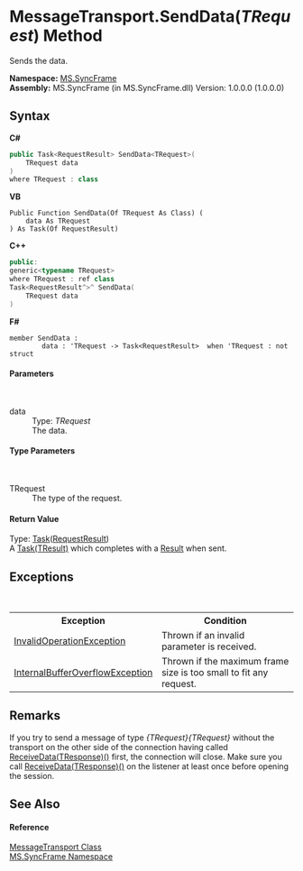 # MessageTransport.SendData(*TRequest*) Method 
 

Sends the data.

**Namespace:**&nbsp;<a href="de148c19-6fcd-6ea5-c13c-94525bd1dd5b">MS.SyncFrame</a><br />**Assembly:**&nbsp;MS.SyncFrame (in MS.SyncFrame.dll) Version: 1.0.0.0 (1.0.0.0)

## Syntax

**C#**<br />
``` C#
public Task<RequestResult> SendData<TRequest>(
	TRequest data
)
where TRequest : class

```

**VB**<br />
``` VB
Public Function SendData(Of TRequest As Class) ( 
	data As TRequest
) As Task(Of RequestResult)
```

**C++**<br />
``` C++
public:
generic<typename TRequest>
where TRequest : ref class
Task<RequestResult^>^ SendData(
	TRequest data
)
```

**F#**<br />
``` F#
member SendData : 
        data : 'TRequest -> Task<RequestResult>  when 'TRequest : not struct

```


#### Parameters
&nbsp;<dl><dt>data</dt><dd>Type: *TRequest*<br />The data.</dd></dl>

#### Type Parameters
&nbsp;<dl><dt>TRequest</dt><dd>The type of the request.</dd></dl>

#### Return Value
Type: <a href="http://msdn2.microsoft.com/en-us/library/dd321424" target="_blank">Task</a>(<a href="4b256005-b920-df6f-0771-035950c2789a">RequestResult</a>)<br />A <a href="http://msdn2.microsoft.com/en-us/library/dd321424" target="_blank">Task(TResult)</a> which completes with a <a href="f0e455e9-2252-f121-710c-51c7d6b69880">Result</a> when sent.

## Exceptions
&nbsp;<table><tr><th>Exception</th><th>Condition</th></tr><tr><td><a href="http://msdn2.microsoft.com/en-us/library/2asft85a" target="_blank">InvalidOperationException</a></td><td>Thrown if an invalid parameter is received.</td></tr><tr><td><a href="http://msdn2.microsoft.com/en-us/library/3k0k1te6" target="_blank">InternalBufferOverflowException</a></td><td>Thrown if the maximum frame size is too small to fit any request.</td></tr></table>

## Remarks
If you try to send a message of type *{TRequest}{TRequest}* without the transport on the other side of the connection having called <a href="65821f20-3e10-c4ce-46a4-00b87928d165">ReceiveData(TResponse)()</a> first, the connection will close. Make sure you call <a href="65821f20-3e10-c4ce-46a4-00b87928d165">ReceiveData(TResponse)()</a> on the listener at least once before opening the session.

## See Also


#### Reference
<a href="575abf99-2a1a-6037-410a-d736b8eacb32">MessageTransport Class</a><br /><a href="de148c19-6fcd-6ea5-c13c-94525bd1dd5b">MS.SyncFrame Namespace</a><br />